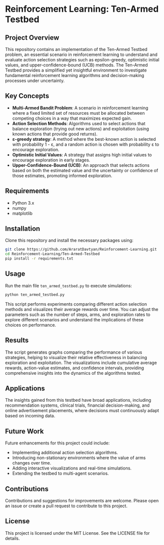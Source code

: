 # Reinforcement Learning: Ten-Armed Testbed

## Project Overview

This repository contains an implementation of the Ten-Armed Testbed problem, an essential scenario in reinforcement learning to understand and evaluate action selection strategies such as epsilon-greedy, optimistic initial values, and upper-confidence-bound (UCB) methods. The Ten-Armed Testbed provides a simplified yet insightful environment to investigate fundamental reinforcement learning algorithms and decision-making processes under uncertainty.


## Key Concepts

- **Multi-Armed Bandit Problem**: A scenario in reinforcement learning where a fixed limited set of resources must be allocated between competing choices in a way that maximizes expected gain.
- **Action Selection Methods**: Algorithms used to select actions that balance exploration (trying out new actions) and exploitation (using known actions that provide good returns).
- **ε-greedy strategy**: A method where the best-known action is selected with probability 1 - ε, and a random action is chosen with probability ε to encourage exploration.
- **Optimistic Initial Values**: A strategy that assigns high initial values to encourage exploration in early stages.
- **Upper-Confidence-Bound (UCB)**: An approach that selects actions based on both the estimated value and the uncertainty or confidence of those estimates, promoting informed exploration.

## Requirements

- Python 3.x
- numpy
- matplotlib

## Installation

Clone this repository and install the necessary packages using:

```bash
git clone https://github.com/AraratDavtyan/Reinforcement-Learning.git
cd Reinforcement-Learning/Ten-Armed-Testbed
pip install -r requirements.txt
```

## Usage

Run the main file `ten_armed_testbed.py` to execute simulations:

```bash
python ten_armed_testbed.py
```

This script performs experiments comparing different action selection methods and visualizes their average rewards over time. You can adjust the parameters such as the number of steps, arms, and exploration rates to explore different scenarios and understand the implications of these choices on performance.

## Results

The script generates graphs comparing the performance of various strategies, helping to visualize their relative effectiveness in balancing exploration and exploitation. The visualizations include cumulative average rewards, action-value estimates, and confidence intervals, providing comprehensive insights into the dynamics of the algorithms tested.

## Applications

The insights gained from this testbed have broad applications, including recommendation systems, clinical trials, financial decision-making, and online advertisement placements, where decisions must continuously adapt based on incoming data.

## Future Work

Future enhancements for this project could include:

- Implementing additional action selection algorithms.
- Introducing non-stationary environments where the value of arms changes over time.
- Adding interactive visualizations and real-time simulations.
- Extending the testbed to multi-agent scenarios.

## Contributions

Contributions and suggestions for improvements are welcome. Please open an issue or create a pull request to contribute to this project.

## License

This project is licensed under the MIT License. See the LICENSE file for details.

